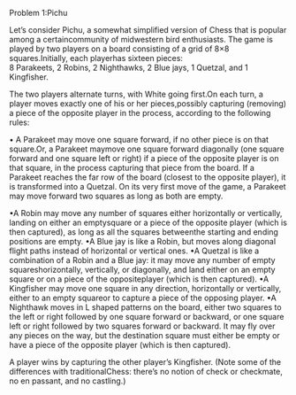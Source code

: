 Problem 1:Pichu

Let’s consider Pichu, a somewhat simplified version of Chess that is popular among a certaincommunity of midwestern bird enthusiasts.
The game is played by two players on a board consisting of a grid of 8×8 squares.Initially, each playerhas sixteen pieces:  
8 Parakeets, 2 Robins, 2 Nighthawks, 2 Blue jays, 1 Quetzal, and 1 Kingfisher.

The two players alternate turns, with White going first.On each turn, a player moves exactly one of his or her pieces,possibly capturing (removing) a piece of the opposite player in the process, according to the following rules:

• A Parakeet may move one square forward,  if no other piece is on that square.Or,  a Parakeet maymove one square forward diagonally (one square forward and one square left or right) if a piece of the opposite player is on that square, in the process capturing that piece from the board. If a Parakeet reaches the far row of the board (closest to the opposite player), it is transformed into a Quetzal. On its very first move of the game, a Parakeet may move forward two squares as long as both are empty.

•A Robin may move any number of squares either horizontally or vertically, landing on either an emptysquare or a piece of the opposite player (which is then captured), as long as all the squares betweenthe starting and ending positions are empty.
•A Blue jay is like a Robin, but moves along diagonal flight paths instead of horizontal or vertical ones.
•A Quetzal is like a combination of a Robin and a Blue jay:  it may move any number of empty squareshorizontally, vertically, or diagonally, and land either on an empty square or on a piece of the oppositeplayer (which is then captured).
•A Kingfisher may move one square in any direction, horizontally or vertically, either to an empty squareor to capture a piece of the opposing player.
•A Nighthawk moves in L shaped patterns on the board, either two squares to the left or right followed by  one  square  forward  or  backward,  or  one  square  left  or  right  followed  by  two  squares  forward  or backward.  It may fly over any pieces on the way, but the destination square must either be empty or have a piece of the opposite player (which is then captured).

A  player  wins  by  capturing  the  other  player’s  Kingfisher.   (Note  some  of  the  differences  with  traditionalChess:  there’s no notion of check or checkmate, no en passant, and no castling.)

